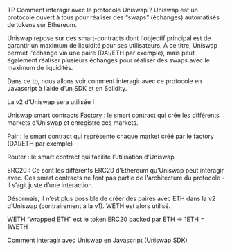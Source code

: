 TP Comment interagir avec le protocole Uniswap ?
Uniswap est un protocole ouvert à tous pour réaliser des “swaps” (échanges) automatisés de tokens sur Ethereum.

Uniswap repose sur des smart-contracts dont l'objectif principal est de garantir un maximum de liquidité pour ses utilisateurs. À ce titre, Uniswap permet l'échange via une paire (DAI/ETH par exemple), mais peut également réaliser plusieurs échanges pour réaliser des swaps avec le maximum de liquidités.

Dans ce tp, nous allons voir comment interagir avec ce protocole en Javascript à l’aide d’un SDK et en Solidity.

La v2 d’Uniswap sera utilisée !


Uniswap smart contracts
Factory : le smart contract qui crée les différents markets d’Uniswap et enregistre ces markets.

Pair : le smart contract qui représente chaque market créé par le factory (DAI/ETH par exemple)

Router : le smart contract qui facilite l’utilisation d’Uniswap

ERC20 : Ce sont les différents ERC20 d’Ethereum qu’Uniswap peut interagir avec. Ces smart contracts ne font pas partie de l'architecture du protocole - il s’agit juste d’une interaction.

Désormais, il n’est plus possible de créer des paires avec ETH dans la v2 d’Uniswap (contrairement à la v1). WETH est alors utilisé.

WETH “wrapped ETH” est le token ERC20 backed par ETH -> 1ETH = 1WETH



Comment interagir avec Uniswap en Javascript (Uniswap SDK)

